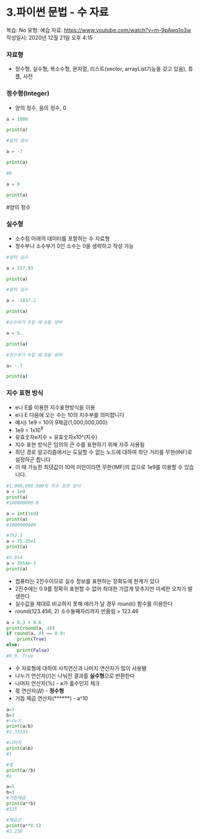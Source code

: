 # 3.파이썬 문법 - 수 자료

복습: No
유형: 예습
자료: https://www.youtube.com/watch?v=m-9pAwq1o3w
작성일시: 2020년 12월 21일 오후 4:15

### 자료형

- 정수형, 실수형, 복소수형, 문자열, 리스트(vector, arrayList기능을 갖고 있음), 튜플, 사전

### 정수형(Integer)

- 양의 정수, 음의 정수, 0

```python
a = 1000

print(a)

#음의 정수

a = -7

print(a)

#0

a = 0

print(a)
```

#양의 정수

### 실수형

- 소수점 아래의 데이터를 포함하는 수 자료형
- 정수부나 소수부가 0인 소수는 0을 생략하고 작성 가능

```python
#양의 실수

a = 157.93

print(a)

#음의 실수

a = -1837.2

print(a)

#소수부가 0일 때 0을 생략

a = 5.

print(a)

#정수부가 0일 때 0을 생략

a= -.7

print(a)
```

### 지수 표현 방식

- e나 E를 이용한 지수표현방식을 이용
- e나 E 다음에 오는 수는 10의 지수부를 의미합니다
- 예시) 1e9 = 10의 9제곱(1,000,000,000)
- 1e9 = 1x10$^9$
- 유효숫자e지수 = 유효숫자x10^(지수)
- 지수 표현 방식은 임의의 큰 수를 표현하기 위해 자주 사용됨
- 최단 경로 알고리즘에서는 도달할 수 없는 노드에 대하여 최단 거리를 무한(INF)로 설정하곤 합니다
- 이 때 가능한 최댓값이 10억 미만이라면 무한(IMF)의 값으로 1e9를 이용할 수 있습니다.

```python
#1,000,000,000의 지수 표현 방식
a = 1e9
print(a)
#100000000.0

a = int(1e9)
print(a)
#1000000000

#752.5
a = 75.25e1
print(a)

#3.954
a = 3954e-3
print(a)
```

- 컴퓨터는 2진수이므로 실수 정보를 표현하는 정확도에 한계가 있다
- 2진수에는 0.9를 정확히 표현할 수 없어 최대한 가깝게 맞추지만 미세한 오차가 발생한다
- 실수값을 제대로 비교하지 못해 에러가 날 경우 round() 함수를 이용한다
- round(123.456, 2) 소수둘째자리까지 반올림 > 123.46

```python
a = 0.3 + 0.6
print(round(a, 4))
if round(a, 4) == 0.9:
	print(True)
else:
	print(False)
#0.9, True
```

- 수 자료형에 대하여 사칙연산과 나머지 연산자가 많이 사용됌
- 나누기 연산자(/)는 나눠진 결과를 **실수형**으로 반환한다
- 나머지 연산자(%) - a가 홀수인지 체크
- 몫 연산자(**//**) - **정수형**
- 거듭 제곱 연산자(******) - a^10

```python
a=7
b=3
#나누기
print(a/b)
#2.33333

#나머지
print(a%b)
#1

#몫
print(a//b)
#2

a=5
b=3
#거듭제곱
print(a**b)
#125

#제곱근
print(a**0.5)
#2.236
```